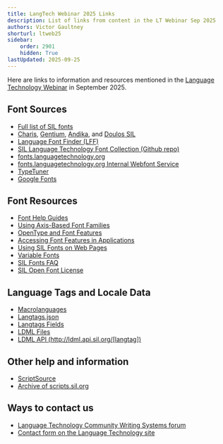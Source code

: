 ```yaml
---
title: LangTech Webinar 2025 Links
description: List of links from content in the LT Webinar Sep 2025
authors: Victor Gaultney
shorturl: ltweb25
sidebar:
    order: 2901
    hidden: True
lastUpdated: 2025-09-25
---
```


Here are links to information and resources mentioned in the [Language Technology Webinar][ltwebinar] in September 2025.

## Font Sources

- [Full list of SIL fonts][sil-fonts]
- [Charis][charis], [Gentium][gentium], [Andika][andika], and [Doulos SIL][doulossil]
- [Language Font Finder (LFF)][lff]
- [SIL Language Technology Font Collection (Github repo)][gfr]
- [fonts.languagetechnology.org][flo]
- [fonts.languagetechnology.org Internal Webfont Service][flo-webfonts]
- [TypeTuner][typetuner]
- [Google Fonts][google-fonts]

## Font Resources

- [Font Help Guides][sil-fonts-help]
- [Using Axis-Based Font Families][sil-fonts-axis]
- [OpenType and Font Features][opentype]
- [Accessing Font Features in Applications][sil-fonts-features]
- [Using SIL Fonts on Web Pages][sil-fonts-web]
- [Variable Fonts][google-variable-fonts]
- [SIL Fonts FAQ][sil-fonts-faq]
- [SIL Open Font License][ofl]

## Language Tags and Locale Data

- [Macrolanguages][macrolanguages]
- [Langtags.json][langtags-json]
- [Langtags Fields][langtags-fields]
- [LDML Files][ldml]
- [LDML API (http://ldml.api.sil.org/[langtag])][ldmlapi]

## Other help and information

- [ScriptSource][scriptsource]
- [Archive of scripts.sil.org][sso]

## Ways to contact us

- [Language Technology Community Writing Systems forum][community-ws-forum]
- [Contact form on the Language Technology site][sil-wstech-contact]

[andika]: https://software.sil.org/andika
[charis]: https://software.sil.org/charis
[community-ws-forum]: https://community.software.sil.org/c/writing-systems
[doulossil]: https://software.sil.org/doulos
[flo]: https://fonts.languagetechnology.org
[flo-webfonts]: https://github.com/silnrsi/fonts/blob/main/documentation/webfonts.md
[gentium]: https://software.sil.org/gentium
[gfr]: https://github.com/silnrsi/fonts
[google-fonts]: https://fonts.google.com/
[google-variable-fonts]: https://fonts.google.com/knowledge/introducing_type/introducing_variable_fonts
[macrolanguages]: /topics/writingsystems/language-tagging#macrolanguages
[langtags-fields]: https://github.com/silnrsi/langtags/blob/master/doc/langtags.md
[langtags-json]: https://ldml.api.sil.org/langtags.json
[ldml]: /topics/writingsystems/ldml
[ldmlapi]: https://ldml.api.sil.org/
[lff]: https://github.com/silnrsi/langfontfinder
[ltwebinar]: https://vimeo.com/1121931174
[ofl]: https://openfontlicense.org
[opentype]: /topics/fonts/opentype
[scriptsource]: https://scriptsource.org
[sil-fonts-axis]: https://software.sil.org/fonts/axis-based-fonts
[sil-fonts-faq]: https://software.sil.org/fonts/faq
[sil-fonts-features]: https://software.sil.org/fonts/features
[sil-fonts-help]: https://software.sil.org/fonts/guides
[sil-fonts-web]: https://software.sil.org/fonts/webfonts
[sil-fonts]: https://software.sil.org/fonts
[sil-wstech-contact]: https://software.sil.org/wstech/contact-wstech/
[sso]: https://scripts.sil.org
[typetuner]: https://typetunerweb.languagetechnology.org/ttw/fonts2go.cgi

